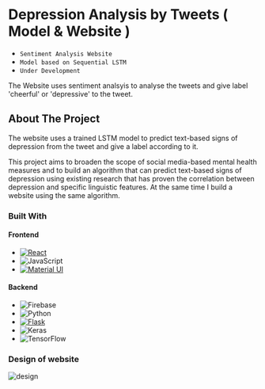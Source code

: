 <a name="readme-top"></a>
# Depression Analysis by Tweets ( Model & Website )
* ` Sentiment Analysis Website `
* ` Model based on Sequential LSTM `
* ` Under Development `


The Website uses sentiment analsyis to analyse the tweets and give label 'cheerful' or 'depressive' to the tweet.

## About The Project

The website uses a trained LSTM model to predict text-based signs of depression from the tweet and give a label according to it.

This project aims to broaden the scope of social media-based mental health measures and to build an algorithm that can predict text-based signs of depression using existing research that has proven the correlation between depression and specific linguistic features. At the same time I build a website using the same algorithm.

### Built With

#### Frontend
* [![React][React.js]][React-url]
* ![JavaScript](https://img.shields.io/badge/javascript-%23323330.svg?style=for-the-badge&logo=javascript&logoColor=%23F7DF1E)
* [![Material UI][Material.js]][Material-url]

#### Backend
* ![Firebase](https://img.shields.io/badge/Firebase-039BE5?style=for-the-badge&logo=Firebase&logoColor=white)
* ![Python](https://img.shields.io/badge/python-3670A0?style=for-the-badge&logo=python&logoColor=ffdd54)
* [![Flask][Flask.js]][Flask-url]
* ![Keras](https://img.shields.io/badge/Keras-%23D00000.svg?style=for-the-badge&logo=Keras&logoColor=white)
* ![TensorFlow](https://img.shields.io/badge/TensorFlow-%23FF6F00.svg?style=for-the-badge&logo=TensorFlow&logoColor=white)

### Design of website
![design](/DepressiveTweetsAnalysis/Design.png)




[Material.js]: https://img.shields.io/badge/Material--UI-0081CB?style=for-the-badge&logo=mui&logoColor=white
[Material-url]: https://mui.com/
[React.js]: https://img.shields.io/badge/React-20232A?style=for-the-badge&logo=react&logoColor=61DAFB
[React-url]: https://reactjs.org/
[Flask.js]: https://img.shields.io/badge/Flask-000000?style=for-the-badge&logo=flask&logoColor=white
[Flask-url]: https://flask.palletsprojects.com/en/2.2.x/

